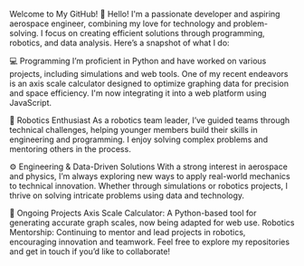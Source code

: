 Welcome to My GitHub! 👋
Hello! I'm a passionate developer and aspiring aerospace engineer, combining my love for technology and problem-solving. I focus on creating efficient solutions through programming, robotics, and data analysis. Here’s a snapshot of what I do:

💻 Programming
I’m proficient in Python and have worked on various projects, including simulations and web tools. One of my recent endeavors is an axis scale calculator designed to optimize graphing data for precision and space efficiency. I'm now integrating it into a web platform using JavaScript.

🤖 Robotics Enthusiast
As a robotics team leader, I’ve guided teams through technical challenges, helping younger members build their skills in engineering and programming. I enjoy solving complex problems and mentoring others in the process.

⚙️ Engineering & Data-Driven Solutions
With a strong interest in aerospace and physics, I’m always exploring new ways to apply real-world mechanics to technical innovation. Whether through simulations or robotics projects, I thrive on solving intricate problems using data and technology.

🌟 Ongoing Projects
Axis Scale Calculator: A Python-based tool for generating accurate graph scales, now being adapted for web use.
Robotics Mentorship: Continuing to mentor and lead projects in robotics, encouraging innovation and teamwork.
Feel free to explore my repositories and get in touch if you’d like to collaborate!
